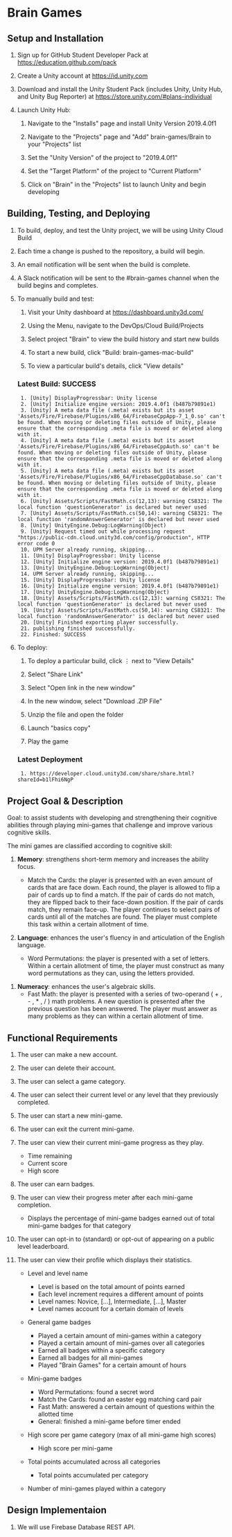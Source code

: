 # Brain Games

## Setup and Installation

1. Sign up for GitHub Student Developer Pack at https://education.github.com/pack

1. Create a Unity account at https://id.unity.com

1. Download and install the Unity Student Pack (includes Unity, Unity Hub, and Unity Bug Reporter) at https://store.unity.com/#plans-individual

1. Launch Unity Hub:

    1. Navigate to the "Installs" page and install Unity Version 2019.4.0f1

    1. Navigate to the "Projects" page and "Add" brain-games/Brain to your "Projects" list

    1. Set the "Unity Version" of the project to "2019.4.0f1"

    1. Set the "Target Platform" of the project to "Current Platform"

    1. Click on "Brain" in the "Projects" list to launch Unity and begin developing

## Building, Testing, and Deploying

1. To build, deploy, and test the Unity project, we will be using Unity Cloud Build

1. Each time a change is pushed to the repository, a build will begin.

1. An email notification will be sent when the build is complete.

1. A Slack notification will be sent to the #brain-games channel when the build begins and completes.

1. To manually build and test:

    1. Visit your Unity dashboard at https://dashboard.unity3d.com/

    1. Using the Menu, navigate to the DevOps/Cloud Build/Projects
        
    1. Select project "Brain" to view the build history and start new builds

    1. To start a new build, click "Build: brain-games-mac-build" 

    1. To view a particular build's details, click "View details"

    ### Latest Build: SUCCESS

        1. [Unity] DisplayProgressbar: Unity license
        2. [Unity] Initialize engine version: 2019.4.0f1 (b487b79891e1)
        3. [Unity] A meta data file (.meta) exists but its asset 'Assets/Fire/Firebase/Plugins/x86_64/FirebaseCppApp-7_1_0.so' can't be found. When moving or deleting files outside of Unity, please ensure that the corresponding .meta file is moved or deleted along with it. 
        4. [Unity] A meta data file (.meta) exists but its asset 'Assets/Fire/Firebase/Plugins/x86_64/FirebaseCppAuth.so' can't be found. When moving or deleting files outside of Unity, please ensure that the corresponding .meta file is moved or deleted along with it. 
        5. [Unity] A meta data file (.meta) exists but its asset 'Assets/Fire/Firebase/Plugins/x86_64/FirebaseCppDatabase.so' can't be found. When moving or deleting files outside of Unity, please ensure that the corresponding .meta file is moved or deleted along with it. 
        6. [Unity] Assets/Scripts/FastMath.cs(12,13): warning CS8321: The local function 'questionGenerator' is declared but never used
        7. [Unity] Assets/Scripts/FastMath.cs(50,14): warning CS8321: The local function 'randomAnswerGenerator' is declared but never used
        8. [Unity] UnityEngine.Debug:LogWarning(Object)
        9. [Unity] Request timed out while processing request "https://public-cdn.cloud.unity3d.com/config/production", HTTP error code 0
        10. UPM Server already running, skipping...
        11. [Unity] DisplayProgressbar: Unity license
        12. [Unity] Initialize engine version: 2019.4.0f1 (b487b79891e1)
        13. [Unity] UnityEngine.Debug:LogWarning(Object)
        14. UPM Server already running, skipping...
        15. [Unity] DisplayProgressbar: Unity license
        16. [Unity] Initialize engine version: 2019.4.0f1 (b487b79891e1)
        17. [Unity] UnityEngine.Debug:LogWarning(Object)
        18. [Unity] Assets/Scripts/FastMath.cs(12,13): warning CS8321: The local function 'questionGenerator' is declared but never used
        19. [Unity] Assets/Scripts/FastMath.cs(50,14): warning CS8321: The local function 'randomAnswerGenerator' is declared but never used
        20. [Unity] Finished exporting player successfully.
        21. publishing finished successfully.
        22. Finished: SUCCESS

1. To deploy:

    1. To deploy a particular build, click ⋮ next to "View Details"

    1. Select "Share Link"

    1. Select "Open link in the new window"

    1. In the new window, select "Download .ZIP File"

    1. Unzip the file and open the folder
    
    1. Launch "basics copy"

    1. Play the game

    ### Latest Deployment

        1. https://developer.cloud.unity3d.com/share/share.html?shareId=b1lFhi6NgP

## Project Goal & Description

Goal: to assist students with developing and strengthening their cognitive abilities through playing mini-games that challenge and improve various cognitive skills.

The mini games are classified according to cognitive skill:

1. **Memory**: strengthens short-term memory and increases the ability focus.
    - Match the Cards: the player is presented with an even amount of cards that are face down. 
    Each round, the player is allowed to flip a pair of cards up to find a match. If the pair of cards do not match, they are flipped back to their face-down position. If the pair of cards match, they remain face-up. The player continues to select pairs of cards until all of the matches are found. The player must complete this task within a certain allotment of time.

1. **Language**: enhances the user's fluency in and articulation of the English language.
    - Word Permutations: the player is presented with a set of letters. Within a certain allotment of time, the player must construct as many word permutations as they can, using the letters provided.

<!-- 1. **Perception**: enhances the user's ability to process information quicker and improves visual feedback reflexes.
    - Spot the Difference: the player is presented with two images. The image on the right is a manipulation of the image to the left. Within a certain allotment of time, the player must use the original image to the left to find the modifications in the image to the right. -->

1. **Numeracy**: enhances the user's algebraic skills.
    - Fast Math: the player is presented with a series of two-operand ( + , - , * , / ) math problems. A new question is presented after the previous question has been answered. The player must answer as many problems as they can within a certain allotment of time.

<!-- 1. **Reasoning**: enhances the user's ability to recognize patterns and identify relationships between objects.
    - Tangrams: the player is provided with a number of shapes and an outline. The player must orient the shapes correctly within the outline. To properly solve the puzzle, there must be no shapes that overlap or go outside of the outline. There also cannot be any empty spaces inside of the outline. -->

## Functional Requirements

1. The user can make a new account.

1. The user can delete their account.

1. The user can select a game category.

1. The user can select their current level or any level that they previously completed.

1. The user can start a new mini-game.

1. The user can exit the current mini-game.

1. The user can view their current mini-game progress as they play.
     - Time remaining
     - Current score
     - High score

1. The user can earn badges.

1. The user can view their progress meter after each mini-game completion.
    - Displays the percentage of mini-game badges earned out of total mini-game badges for that category

1. The user can opt-in to (standard) or opt-out of appearing on a public level leaderboard.

1. The user can view their profile which displays their statistics.
    
    - Level and level name
        - Level is based on the total amount of points earned
        - Each level increment requires a different amount of points
        - Level names: Novice, [...], Intermediate, [...], Master
        - Level names account for a certain domain of levels

    - General game badges
        - Played a certain amount of mini-games within a category
        - Played a certain amount of mini-games over all categories
        - Earned all badges within a specific category
        - Earned all badges for all mini-games
        - Played "Brain Games" for a certain amount of hours

    - Mini-game badges
        - Word Permutations: found a secret word
        - Match the Cards: found an easter egg matching card pair
        - Fast Math: answered a certain amount of questions within the allotted time
        - General: finished a mini-game before timer ended

    - High score per game category (max of all mini-game high scores)
        - High score per mini-game

    - Total points accumulated across all categories
        - Total points accumulated per category

    - Number of mini-games played within a category

## Design Implementaion

1.  We will use Firebase Database REST API.


